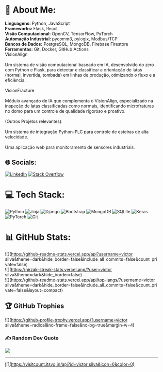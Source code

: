 # 💫 About Me:
**Linguagens:** Python, JavaScript<br>**Frameworks:** Flask, React<br>**Visão Computacional:** OpenCV, TensorFlow, PyTorch<br>**Automação Industrial:** pycomm3, pylogix, Modbus/TCP<br>**Bancos de Dados:** PostgreSQL, MongoDB, Firebase Firestore<br>**Ferramentas:** Git, Docker, GitHub Actions<br>VisionAlign<br><br>Um sistema de visão computacional baseado em IA, desenvolvido do zero com Python e Flask, para detectar e classificar a orientação de latas (normal, invertida, tombada) em linhas de produção, otimizando o fluxo e a eficiência.<br><br>VisionFracture<br><br>Módulo avançado de IA que complementa o VisionAlign, especializado na inspeção de latas classificadas como normais, identificando microfraturas no domo para um controle de qualidade rigoroso e proativo.<br><br>(Outros Projetos relevantes):<br><br>Um sistema de integração Python-PLC para controle de esteiras de alta velocidade.<br><br>Uma aplicação web para monitoramento de sensores industriais.


## 🌐 Socials:
[![LinkedIn](https://img.shields.io/badge/LinkedIn-%230077B5.svg?logo=linkedin&logoColor=white)](https://linkedin.com/in/viktorsilva) [![Stack Overflow](https://img.shields.io/badge/-Stackoverflow-FE7A16?logo=stack-overflow&logoColor=white)](https://stackoverflow.com/users/295895) 

# 💻 Tech Stack:
![Python](https://img.shields.io/badge/python-3670A0?style=for-the-badge&logo=python&logoColor=ffdd54) ![Jinja](https://img.shields.io/badge/jinja-white.svg?style=for-the-badge&logo=jinja&logoColor=black) ![Django](https://img.shields.io/badge/django-%23092E20.svg?style=for-the-badge&logo=django&logoColor=white) ![Bootstrap](https://img.shields.io/badge/bootstrap-%238511FA.svg?style=for-the-badge&logo=bootstrap&logoColor=white) ![MongoDB](https://img.shields.io/badge/MongoDB-%234ea94b.svg?style=for-the-badge&logo=mongodb&logoColor=white) ![SQLite](https://img.shields.io/badge/sqlite-%2307405e.svg?style=for-the-badge&logo=sqlite&logoColor=white) ![Keras](https://img.shields.io/badge/Keras-%23D00000.svg?style=for-the-badge&logo=Keras&logoColor=white) ![PyTorch](https://img.shields.io/badge/PyTorch-%23EE4C2C.svg?style=for-the-badge&logo=PyTorch&logoColor=white) ![Git](https://img.shields.io/badge/git-%23F05033.svg?style=for-the-badge&logo=git&logoColor=white)
# 📊 GitHub Stats:
![](https://github-readme-stats.vercel.app/api?username=victor silva&theme=dark&hide_border=false&include_all_commits=false&count_private=false)<br/>
![](https://nirzak-streak-stats.vercel.app/?user=victor silva&theme=dark&hide_border=false)<br/>
![](https://github-readme-stats.vercel.app/api/top-langs/?username=victor silva&theme=dark&hide_border=false&include_all_commits=false&count_private=false&layout=compact)

## 🏆 GitHub Trophies
![](https://github-profile-trophy.vercel.app/?username=victor silva&theme=radical&no-frame=false&no-bg=true&margin-w=4)

### ✍️ Random Dev Quote
![](https://quotes-github-readme.vercel.app/api?type=horizontal&theme=radical)

---
[![](https://visitcount.itsvg.in/api?id=victor silva&icon=0&color=0)](https://visitcount.itsvg.in)

<!-- Proudly created with GPRM ( https://gprm.itsvg.in ) -->
